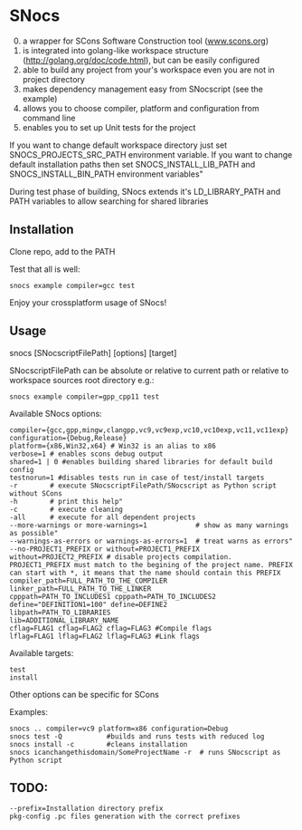 SNocs
=====

0. a wrapper for SCons Software Construction tool (www.scons.org)
1. is integrated into golang-like workspace structure (http://golang.org/doc/code.html), but can be easily configured
2. able to build any project from your's workspace even you are not in project directory
3. makes dependency management easy from SNocscript (see the example)
4. allows you to choose compiler, platform and configuration from command line
5. enables you to set up Unit tests for the project

If you want to change default workspace directory just set SNOCS_PROJECTS_SRC_PATH environment variable. 
If you want to change default installation paths then set SNOCS_INSTALL_LIB_PATH and SNOCS_INSTALL_BIN_PATH environment variables" 

During test phase of building, SNocs extends it's LD_LIBRARY_PATH and PATH variables to allow searching for shared libraries

Installation
---

Clone repo, add to the PATH

Test that all is well:

    snocs example compiler=gcc test

Enjoy your crossplatform usage of SNocs!

Usage
---

snocs [SNocscriptFilePath] [options] [target]

SNocscriptFilePath can be absolute or relative to current path or 
relative to workspace sources root directory e.g.:

    snocs example compiler=gpp_cpp11 test

Available SNocs options:

    compiler={gcc,gpp,mingw,clangpp,vc9,vc9exp,vc10,vc10exp,vc11,vc11exp}
    configuration={Debug,Release}
    platform={x86,Win32,x64} # Win32 is an alias to x86
    verbose=1 # enables scons debug output
    shared=1 | 0 #enables building shared libraries for default build config
    testnorun=1 #disables tests run in case of test/install targets
    -r        # execute SNocscriptFilePath/SNocscript as Python script without SCons
    -h        # print this help"
    -c        # execute cleaning
    -all      # execute for all dependent projects
    --more-warnings or more-warnings=1            # show as many warnings as possible"
    --warnings-as-errors or warnings-as-errors=1  # treat warns as errors"
    --no-PROJECT1_PREFIX or without=PROJECT1_PREFIX without=PROJECT2_PREFIX # disable projects compilation. PROJECT1_PREFIX must match to the begining of the project name. PREFIX can start with *, it means that the name should contain this PREFIX
    compiler_path=FULL_PATH_TO_THE_COMPILER
    linker_path=FULL_PATH_TO_THE_LINKER
    cpppath=PATH_TO_INCLUDES1 cpppath=PATH_TO_INCLUDES2
    define="DEFINITION1=100" define=DEFINE2
    libpath=PATH_TO_LIBRARIES
    lib=ADDITIONAL_LIBRARY_NAME
    cflag=FLAG1 cflag=FLAG2 cflag=FLAG3 #Compile flags
    lflag=FLAG1 lflag=FLAG2 lflag=FLAG3 #Link flags

Available targets:

    test
    install

Other options can be specific for SCons

Examples:

    snocs .. compiler=vc9 platform=x86 configuration=Debug
    snocs test -Q           #builds and runs tests with reduced log
    snocs install -c        #cleans installation
    snocs icanchangethisdomain/SomeProjectName -r  # runs SNocscript as Python script
    
    
    
TODO:
---

    --prefix=Installation directory prefix
    pkg-config .pc files generation with the correct prefixes
